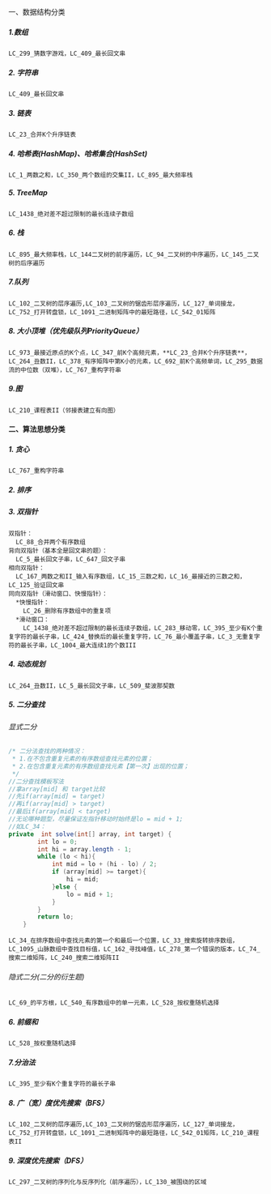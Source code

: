 一、数据结构分类

##### 1.数组

~~~
LC_299_猜数字游戏，LC_409_最长回文串
~~~

##### 2. 字符串

~~~
LC_409_最长回文串
~~~

##### 3. 链表

~~~
LC_23_合并K个升序链表
~~~

##### 4. 哈希表(HashMap)、哈希集合(HashSet)

~~~
LC_1_两数之和，LC_350_两个数组的交集II，LC_895_最大频率栈
~~~

##### 5. TreeMap

~~~
LC_1438_绝对差不超过限制的最长连续子数组
~~~

##### 6. 栈

~~~
LC_895_最大频率栈，LC_144二叉树的前序遍历，LC_94_二叉树的中序遍历，LC_145_二叉树的后序遍历
~~~

##### 7.队列

~~~
LC_102_二叉树的层序遍历,LC_103_二叉树的锯齿形层序遍历，LC_127_单词接龙，LC_752_打开转盘锁，LC_1091_二进制矩阵中的最短路径，LC_542_01矩阵
~~~

#####  8. 大小顶堆（优先级队列PriorityQueue）

~~~
LC_973_最接近原点的K个点，LC_347_前K个高频元素，**LC_23_合并K个升序链表**，LC_264_丑数II，LC_378_有序矩阵中第K小的元素，LC_692_前K个高频单词，LC_295_数据流的中位数（双堆），LC_767_重构字符串
~~~

#####  9.图

~~~
LC_210_课程表II（邻接表建立有向图）
~~~



#### 二、算法思想分类

##### 1. 贪心

~~~
LC_767_重构字符串
~~~

##### 2. 排序

##### 3. 双指针

~~~
双指针：  
  LC_88_合并两个有序数组
背向双指针（基本全是回文串的题）：
  LC_5_最长回文子串，LC_647_回文子串
相向双指针：
  LC_167_两数之和II_输入有序数组，LC_15_三数之和，LC_16_最接近的三数之和，LC_125_验证回文串
同向双指针（滑动窗口、快慢指针）：
  *快慢指针：
	LC_26_删除有序数组中的重复项
  *滑动窗口：
	LC_1438_绝对差不超过限制的最长连续子数组，LC_283_移动零，LC_395_至少有K个重复字符的最长子串，LC_424_替换后的最长重复字符，LC_76_最小覆盖子串，LC_3_无重复字符的最长子串，LC_1004_最大连续1的个数III
~~~

##### 4. 动态规划

~~~
LC_264_丑数II，LC_5_最长回文子串，LC_509_斐波那契数
~~~

##### 5. 二分查找

###### 显式二分

~~~java
/* 二分法查找的两种情况：
 * 1.在不包含重复元素的有序数组查找元素的位置；
 * 2.在包含重复元素的有序数组查找元素【第一次】出现的位置；
 */
//二分查找模板写法
//拿array[mid] 和 target比较
//先if(array[mid] = target)
//再if(array[mid] > target)
//最后if(array[mid] < target)
//无论哪种题型，尽量保证左指针移动时始终是lo = mid + 1;
//如LC_34：
private  int solve(int[] array, int target) {
        int lo = 0;
        int hi = array.length - 1;
        while (lo < hi){
            int mid = lo + (hi - lo) / 2;
            if (array[mid] >= target){
                hi = mid;
            }else {
                lo = mid + 1;
            }
        }
        return lo;
    }
~~~

~~~
LC_34_在排序数组中查找元素的第一个和最后一个位置，LC_33_搜索旋转排序数组，LC_1095_山脉数组中查找目标值，LC_162_寻找峰值，LC_278_第一个错误的版本，LC_74_搜索二维矩阵，LC_240_搜索二维矩阵II
~~~

###### 隐式二分(二分的衍生题)

~~~
LC_69_的平方根，LC_540_有序数组中的单一元素，LC_528_按权重随机选择
~~~

##### 6. 前缀和

```
LC_528_按权重随机选择
```

##### 7.分治法

~~~
LC_395_至少有K个重复字符的最长子串
~~~

##### 8. 广（宽）度优先搜索（BFS）

~~~
LC_102_二叉树的层序遍历,LC_103_二叉树的锯齿形层序遍历，LC_127_单词接龙，LC_752_打开转盘锁，LC_1091_二进制矩阵中的最短路径，LC_542_01矩阵，LC_210_课程表II
~~~

##### 9. 深度优先搜索（DFS）

~~~
LC_297_二叉树的序列化与反序列化（前序遍历），LC_130_被围绕的区域
~~~

